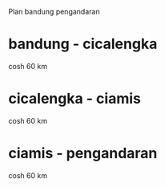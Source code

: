 Plan bandung pengandaran 
# bandung - cicalengka 
  cosh 60 km
# cicalengka - ciamis 
  cosh 60 km
# ciamis - pengandaran 
  cosh 60 km
